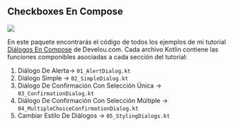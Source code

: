 
## Checkboxes En Compose  

<img src="../media/dialogos.png"/>

En este paquete encontrarás el código de todos los ejemplos de mi tutorial [Diálogos En Compose](https://www.develou.com/dialogos-en-compose/) de Develou.com.
Cada archivo Kotlin contiene las funciones componibles asociadas a cada sección del tutorial:  

1. Diálogo De Alerta-> `01_AlertDialog.kt`
2. Diálogo Simple -> `02_SimpleDialog.kt`
3. Diálogo De Confirmación Con Selección Única -> `03_ConfirmationDialog.kt`
4. Diálogo De Confirmación Con Selección Múltiple -> `04_MultipleChoiceConfirmationDialog.kt`
5. Cambiar Estilo De Diálogos -> `05_StylingDialogs.kt`
